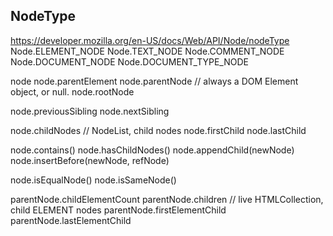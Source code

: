 ## NodeType
https://developer.mozilla.org/en-US/docs/Web/API/Node/nodeType
Node.ELEMENT_NODE
Node.TEXT_NODE
Node.COMMENT_NODE
Node.DOCUMENT_NODE
Node.DOCUMENT_TYPE_NODE

node
  node.parentElement
  node.parentNode // always a DOM Element object, or null.
  node.rootNode

  node.previousSibling
  node.nextSibling

  node.childNodes // NodeList, child nodes
  node.firstChild
  node.lastChild

  node.contains()
  node.hasChildNodes()
  node.appendChild(newNode)
  node.insertBefore(newNode, refNode)

  node.isEqualNode()
  node.isSameNode()

parentNode.childElementCount
parentNode.children // live HTMLCollection, child ELEMENT nodes
parentNode.firstElementChild
parentNode.lastElementChild
